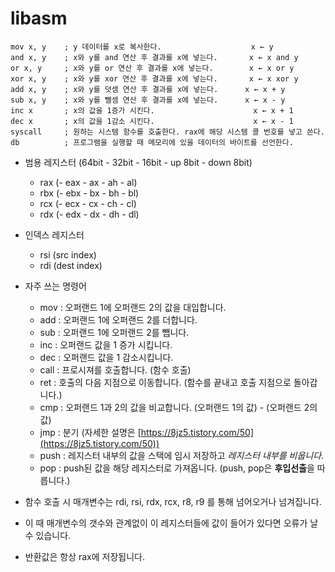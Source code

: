 # libasm

```wasm
mov x, y    ; y 데이터를 x로 복사한다.                    x ← y
and x, y    ; x와 y를 and 연산 후 결과를 x에 넣는다.       x ← x and y
or x, y     ; x와 y를 or 연산 후 결과를 x에 넣는다.        x ← x or y
xor x, y    ; x와 y를 xor 연산 후 결과를 x에 넣는다.       x ← x xor y
add x, y    ; x와 y를 덧셈 연산 후 결과를 x에 넣는다.      x ← x + y
sub x, y    ; x와 y를 뺄셈 연산 후 결과를 x에 넣는다.      x ← x - y
inc x       ; x의 값을 1증가 시킨다.                      x ← x + 1
dec x       ; x의 값을 1감소 시킨다.                      x ← x - 1
syscall     ; 원하는 시스템 함수를 호출한다. rax에 해당 시스템 콜 번호를 넣고 쓴다.
db          ; 프로그램을 실행할 때 메모리에 있을 데이터의 바이트를 선언한다.
```

- 범용 레지스터 (64bit - 32bit - 16bit - up 8bit - down 8bit)
    - rax (- eax - ax - ah - al)
    - rbx (- ebx - bx - bh - bl)
    - rcx (- ecx - cx - ch - cl)
    - rdx (- edx - dx - dh - dl)

- 인덱스 레지스터
    - rsi (src index)
    - rdi (dest index)

- 자주 쓰는 명령어
	- mov : 오퍼랜드 1에 오퍼랜드 2의 값을 대입합니다.
	- add : 오퍼랜드 1에 오퍼랜드 2를 더합니다.
	- sub : 오퍼랜드 1에 오퍼랜드 2를 뺍니다.
	- inc : 오퍼랜드 값을 1 증가 시킵니다.
	- dec : 오퍼랜드 값을 1 감소시킵니다.
	- call : 프로시져를 호출합니다. (함수 호출)
	- ret : 호출의 다음 지점으로 이동합니다. (함수를 끝내고 호출 지점으로 돌아갑니다.)
	- cmp : 오퍼랜드 1과 2의 값을 비교합니다.  (오퍼랜드 1의 값) - (오퍼랜드 2의 값)
	- jmp : 분기 (자세한 설명은 [https://8jz5.tistory.com/50](https://8jz5.tistory.com/50))
	- push : 레지스터 내부의 값을 스택에 임시 저장하고 *레지스터 내부를 비웁니다*.
	- pop : push된 값을 해당 레지스터로 가져옵니다. (push, pop은 **후입선출**을 따릅니다.)

- 함수 호출 시 매개변수는 rdi, rsi, rdx, rcx, r8, r9 를 통해 넘어오거나 넘겨집니다.
- 이 때 매개변수의 갯수와 관계없이 이 레지스터들에 값이 들어가 있다면 오류가 날 수 있습니다.
- 반환값은 항상 rax에 저장됩니다.
